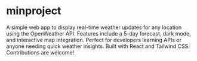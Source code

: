 # minproject
A simple web app to display real-time weather updates for any location using the OpenWeather API. Features include a 5-day forecast, dark mode, and interactive map integration. Perfect for developers learning APIs or anyone needing quick weather insights. Built with React and Tailwind CSS. Contributions are welcome!  
